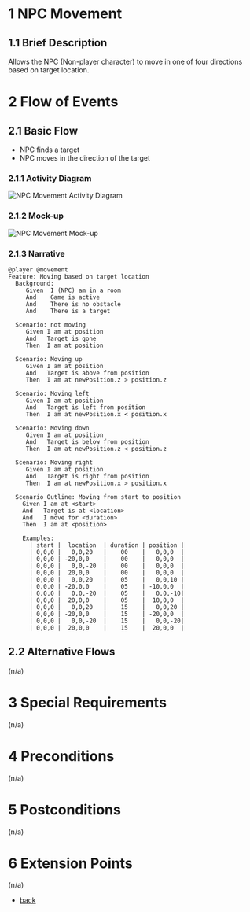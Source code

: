 # 1 NPC Movement

## 1.1 Brief Description
Allows the NPC (Non-player character) to move in one of four directions based on target location.

# 2 Flow of Events
## 2.1 Basic Flow
- NPC finds a target
- NPC moves in the direction of the target

### 2.1.1 Activity Diagram
![NPC Movement Activity Diagram](https://albgei.github.io/gamedevs/UCs/UC3%20Activity%20Diagram.png)

### 2.1.2 Mock-up
![NPC Movement Mock-up](https://albgei.github.io/gamedevs/UCs/UC3%20Mark-up.jpg)

### 2.1.3 Narrative
```gherkin
@player @movement
Feature: Moving based on target location
  Background:
     Given  I (NPC) am in a room
     And    Game is active
     And    There is no obstacle
     And    There is a target

  Scenario: not moving
     Given I am at position
     And   Target is gone
     Then  I am at position

  Scenario: Moving up
     Given I am at position
     And   Target is above from position
     Then  I am at newPosition.z > position.z

  Scenario: Moving left
     Given I am at position
     And   Target is left from position
     Then  I am at newPosition.x < position.x

  Scenario: Moving down
     Given I am at position
     And   Target is below from position
     Then  I am at newPosition.z < position.z

  Scenario: Moving right
     Given I am at position
     And   Target is right from position
     Then  I am at newPosition.x > position.x

  Scenario Outline: Moving from start to position
    Given I am at <start>
    And   Target is at <location>
    And   I move for <duration>
    Then  I am at <position>

    Examples: 
      | start |  location  | duration | position |
      | 0,0,0 |   0,0,20   |    00    |   0,0,0  |
      | 0,0,0 | -20,0,0    |    00    |   0,0,0  |
      | 0,0,0 |   0,0,-20  |    00    |   0,0,0  |
      | 0,0,0 |  20,0,0    |    00    |   0,0,0  |
      | 0,0,0 |   0,0,20   |    05    |   0,0,10 |
      | 0,0,0 | -20,0,0    |    05    | -10,0,0  |
      | 0,0,0 |   0,0,-20  |    05    |   0,0,-10|
      | 0,0,0 |  20,0,0    |    05    |  10,0,0  |
      | 0,0,0 |   0,0,20   |    15    |   0,0,20 |
      | 0,0,0 | -20,0,0    |    15    | -20,0,0  |
      | 0,0,0 |   0,0,-20  |    15    |   0,0,-20|
      | 0,0,0 |  20,0,0    |    15    |  20,0,0  |
```

## 2.2 Alternative Flows
(n/a)

# 3 Special Requirements
(n/a)

# 4 Preconditions
(n/a)

# 5 Postconditions
(n/a)
 
# 6 Extension Points
(n/a)

- [back](https://albgei.github.io/gamedevs/blog-2021-10-28)




<script src="https://utteranc.es/client.js"
        repo="albgei/gamedevs"
        issue-term="pathname"
        label="commentary_"
        theme="github-dark"
        crossorigin="anonymous"
        async>
